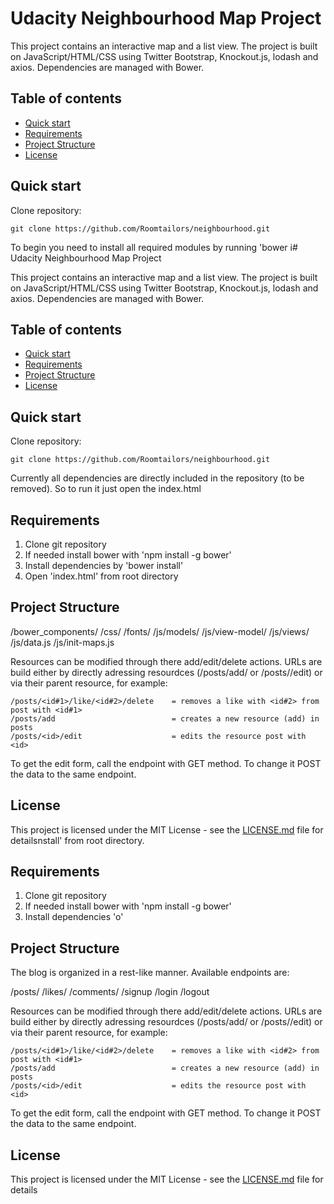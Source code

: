 # Udacity Neighbourhood Map Project

This project contains an interactive map and a list view. The project is built on JavaScript/HTML/CSS using Twitter Bootstrap, Knockout.js, lodash and axios. Dependencies are managed with Bower.

## Table of contents

* [Quick start](#quick-start)
* [Requirements](#requirements)
* [Project Structure](#project-structure)
* [License](#license)


## Quick start

Clone repository:
```
git clone https://github.com/Roomtailors/neighbourhood.git
```

To begin you need to install all required modules by running 'bower i# Udacity Neighbourhood Map Project

This project contains an interactive map and a list view. The project is built on JavaScript/HTML/CSS using Twitter Bootstrap, Knockout.js, lodash and axios. Dependencies are managed with Bower.

## Table of contents

* [Quick start](#quick-start)
* [Requirements](#requirements)
* [Project Structure](#project-structure)
* [License](#license)


## Quick start

Clone repository:
```
git clone https://github.com/Roomtailors/neighbourhood.git
```

Currently all dependencies are directly included in the repository (to be removed). So to run it just open the index.html

## Requirements

1. Clone git repository
2. If needed install bower with 'npm install -g bower'
3. Install dependencies by 'bower install'
4. Open 'index.html' from root directory

## Project Structure

/bower_components/
/css/
/fonts/
/js/models/
/js/view-model/
/js/views/
/js/data.js
/js/init-maps.js

Resources can be modified through there add/edit/delete actions. URLs are build either by directly adressing resourdces (/posts/add/ or /posts/<id>/edit) or via their parent resource, for example:

```
/posts/<id#1>/like/<id#2>/delete    = removes a like with <id#2> from post with <id#1>
/posts/add                          = creates a new resource (add) in posts
/posts/<id>/edit                    = edits the resource post with <id>
```

To get the edit form, call the endpoint with GET method. To change it POST the data to the same endpoint.

## License

This project is licensed under the MIT License - see the [LICENSE.md](LICENSE.md) file for detailsnstall' from root directory.

## Requirements

1. Clone git repository
2. If needed install bower with 'npm install -g bower'
3. Install dependencies 'o'

## Project Structure

The blog is organized in a rest-like manner. Available endpoints are:

/posts/
/likes/
/comments/
/signup
/login
/logout

Resources can be modified through there add/edit/delete actions. URLs are build either by directly adressing resourdces (/posts/add/ or /posts/<id>/edit) or via their parent resource, for example:

```
/posts/<id#1>/like/<id#2>/delete    = removes a like with <id#2> from post with <id#1>
/posts/add                          = creates a new resource (add) in posts
/posts/<id>/edit                    = edits the resource post with <id>
```

To get the edit form, call the endpoint with GET method. To change it POST the data to the same endpoint.

## License

This project is licensed under the MIT License - see the [LICENSE.md](LICENSE.md) file for details